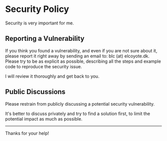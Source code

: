 # Security Policy

Security is very important for me.


## Reporting a Vulnerability

If you think you found a vulnerability, and even if you are not sure about it, please report it right away by sending an email to: blc (at) elcoyote.dk. Please try to be as explicit as possible, describing all the steps and example code to reproduce the security issue.

I will review it thoroughly and get back to you.

## Public Discussions

Please restrain from publicly discussing a potential security vulnerability.

It's better to discuss privately and try to find a solution first, to limit the potential impact as much as possible.

---

Thanks for your help!

